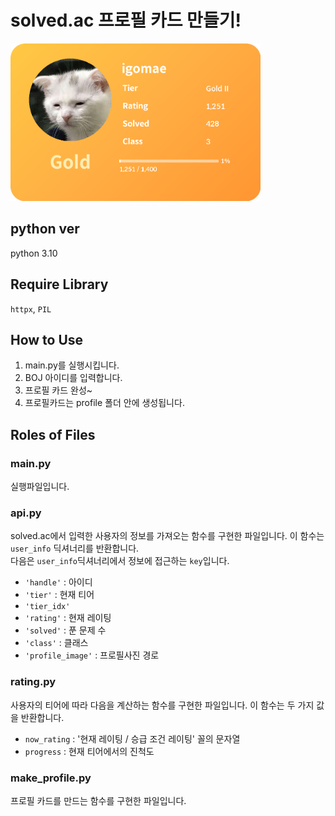 # solved.ac 프로필 카드 만들기!

<img src="example/igomae_profile.png" alt="description" width="400">

## python ver
python 3.10

## Require Library
`httpx`, `PIL`

## How to Use
1. main.py를 실행시킵니다.    
2. BOJ 아이디를 입력합니다.     
2. 프로필 카드 완성~     
4. 프로필카드는 profile 폴더 안에 생성됩니다.    

## Roles of Files
### main.py   
실행파일입니다.

### api.py 
solved.ac에서 입력한 사용자의 정보를 가져오는 함수를 구현한 파일입니다. 이 함수는 `user_info` 딕셔너리를 반환합니다.    
다음은 `user_info`딕셔너리에서 정보에 접근하는 `key`입니다.
- `'handle'` : 아이디 
- `'tier'` : 현재 티어
- `'tier_idx'`
- `'rating'` : 현재 레이팅 
- `'solved'` : 푼 문제 수
- `'class'` : 클래스 
- `'profile_image'` : 프로필사진 경로 

### rating.py
사용자의 티어에 따라 다음을 계산하는 함수를 구현한 파일입니다. 이 함수는 두 가지 값을 반환합니다.
- `now_rating` : '현재 레이팅 / 승급 조건 레이팅' 꼴의 문자열
- `progress` : 현재 티어에서의 진척도

### make_profile.py    
프로필 카드를 만드는 함수를 구현한 파일입니다. 